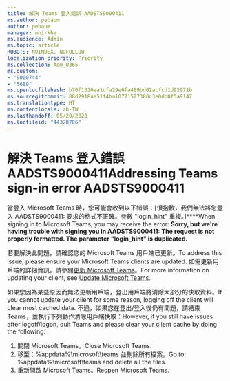 ```yaml
---
title: 解決 Teams 登入錯誤 AADSTS9000411
ms.author: pebaum
author: pebaum
manager: mnirkhe
ms.audience: Admin
ms.topic: article
ROBOTS: NOINDEX, NOFOLLOW
localization_priority: Priority
ms.collection: Adm_O365
ms.custom:
- "9000744"
- "5689"
ms.openlocfilehash: b70f1320ea1dfa29e6fa489bd02acfcd1d92971b
ms.sourcegitcommit: 88d2918aa51f4ba10771527380c3e0db0f5a9147
ms.translationtype: HT
ms.contentlocale: zh-TW
ms.lasthandoff: 05/20/2020
ms.locfileid: "44328786"
---
```

# <a name="addressing-teams-sign-in-error-aadsts9000411"></a><span data-ttu-id="d2526-102">解決 Teams 登入錯誤 AADSTS9000411</span><span class="sxs-lookup"><span data-stu-id="d2526-102">Addressing Teams sign-in error AADSTS9000411</span></span>

<span data-ttu-id="d2526-103">當登入 Microsoft Teams 時，您可能會收到以下錯誤：[很抱歉，我們無法將您登入 AADSTS9000411: 要求的格式不正確。參數 "login_hint" 重複。]\*\*\*\*</span><span class="sxs-lookup"><span data-stu-id="d2526-103">When signing in to Microsoft Teams, you may receive the error: **Sorry, but we're having trouble with signing you in AADSTS9000411: The request is not properly formatted. The parameter "login_hint" is duplicated.**</span></span>

<span data-ttu-id="d2526-104">若要解決此問題，請確認您的 Microsoft Teams 用戶端已更新。</span><span class="sxs-lookup"><span data-stu-id="d2526-104">To address this issue, please ensure your Microsoft Teams clients are updated.</span></span> <span data-ttu-id="d2526-105">如需更新用戶端的詳細資訊，請參閱[更新 Microsoft Teams](https://support.office.com/article/Update-Microsoft-Teams-535a8e4b-45f0-4f6c-8b3d-91bca7a51db1)。</span><span class="sxs-lookup"><span data-stu-id="d2526-105">For more information on updating your client, see [Update Microsoft Teams](https://support.office.com/article/Update-Microsoft-Teams-535a8e4b-45f0-4f6c-8b3d-91bca7a51db1).</span></span>

<span data-ttu-id="d2526-106">如果您因為某些原因而無法更新用戶端，登出用戶端將清除大部分的快取資料。</span><span class="sxs-lookup"><span data-stu-id="d2526-106">If you cannot update your client for some reason, logging off the client will clear most cached data.</span></span> <span data-ttu-id="d2526-107">不過，如果您在登出/登入後仍有問題，請結束 Teams，並執行下列動作清除用戶端快取：</span><span class="sxs-lookup"><span data-stu-id="d2526-107">However, if you still have issues after logoff/logon, quit Teams and please clear your client cache by doing the following:</span></span>
1. <span data-ttu-id="d2526-108">關閉 Microsoft Teams。</span><span class="sxs-lookup"><span data-stu-id="d2526-108">Close Microsoft Teams.</span></span>
2. <span data-ttu-id="d2526-109">移至：%appdata%\microsoft\teams 並刪除所有檔案。</span><span class="sxs-lookup"><span data-stu-id="d2526-109">Go to: %appdata%\microsoft\teams and delete all the files.</span></span>
3. <span data-ttu-id="d2526-110">重新開啟 Microsoft Teams。</span><span class="sxs-lookup"><span data-stu-id="d2526-110">Reopen Microsoft Teams.</span></span>
